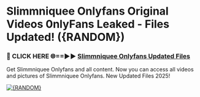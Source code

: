 # Slimmniquee Onlyfans Original Videos 0nlyFans Leaked - Files Updated! ({RANDOM})

<h3>🔴 CLICK HERE 🌐==►► <a href="https://betterlinks.top/A2PfLJ" rel="nofollow">Slimmniquee Onlyfans Updated Files</a></h3>

Get Slimmniquee Onlyfans and all content. Now you can access all videos and pictures of Slimmniquee Onlyfans. New Updated Files 2025!

[![{RANDOM}](https://i.imgur.com/ppqm5kG.gif)](https://betterlinks.top/A2PfLJ)